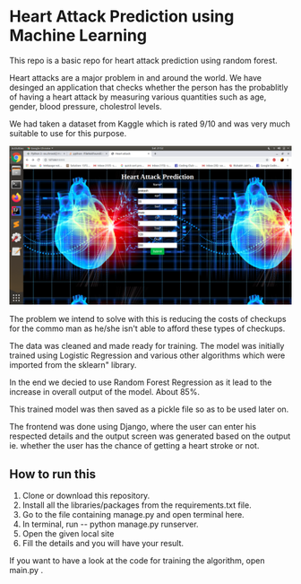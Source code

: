 # Heart Attack Prediction using Machine Learning 

This repo is a basic repo for heart attack prediction using random forest.

Heart attacks are a major problem in and around the world. We have desinged an application that checks whether the person has the probablitly of having a heart attack by measuring various quantities such as age, gender, blood pressure, cholestrol levels.  

We had taken a dataset from Kaggle which is rated 9/10 and was very much suitable to use for this purpose. 

![](hearattach.png)

The problem we intend to solve with this is reducing the costs of checkups for the commo man as he/she isn't able to afford these types of checkups.

The data was cleaned and made ready for training. The model was initially trained using Logistic Regression and various other algorithms which were imported from the sklearn" library. 

In the end we decied to use Random Forest Regression as it lead to the increase in overall output of the model. About 85%.

This trained model was then saved as a pickle file so as to be used later on.

The frontend was done using Django, where the user can enter his respected details and the output screen was generated based on the output ie. whether the user has the chance of getting a heart stroke or not.


## How to run this

1. Clone or download this repository.
2. Install all the libraries/packages from the requirements.txt file.
3. Go to the file containing manage.py and open terminal here.
4. In terminal, run -- python manage.py runserver.
5. Open the given local site
6. Fill the details and you will have your result.


If you want to have a look at the code for training the algorithm, open main.py .
